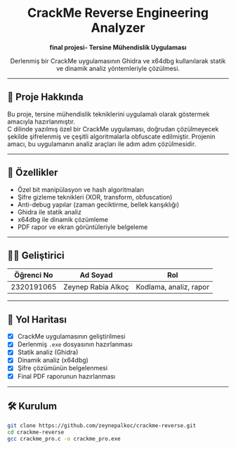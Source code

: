 <div align="center">

<h1>CrackMe Reverse Engineering Analyzer</h1>

<p><strong>final projesi- Tersine Mühendislik Uygulaması</strong></p>

<p>Derlenmiş bir CrackMe uygulamasının Ghidra ve x64dbg kullanılarak statik ve dinamik analiz yöntemleriyle çözülmesi.</p>

</div>

---

## 📁 Proje Hakkında

Bu proje, tersine mühendislik tekniklerini uygulamalı olarak göstermek amacıyla hazırlanmıştır.  
C dilinde yazılmış özel bir CrackMe uygulaması, doğrudan çözülmeyecek şekilde şifrelenmiş ve çeşitli algoritmalarla obfuscate edilmiştir. Projenin amacı, bu uygulamanın analiz araçları ile adım adım çözülmesidir.

---

## 🚀 Özellikler

- Özel bit manipülasyon ve hash algoritmaları
- Şifre gizleme teknikleri (XOR, transform, obfuscation)
- Anti-debug yapılar (zaman geciktirme, bellek karışıklığı)
- Ghidra ile statik analiz
- x64dbg ile dinamik çözümleme
- PDF rapor ve ekran görüntüleriyle belgeleme

---

## 🧑‍💻 Geliştirici

| Öğrenci No | Ad Soyad            | Rol                     |
|------------|----------------------|--------------------------|
| 2320191065 | Zeynep Rabia Alkoç   | Kodlama, analiz, rapor  |

---

## 📌 Yol Haritası

- [x] CrackMe uygulamasının geliştirilmesi  
- [x] Derlenmiş `.exe` dosyasının hazırlanması  
- [x] Statik analiz (Ghidra)  
- [x] Dinamik analiz (x64dbg)  
- [x] Şifre çözümünün belgelenmesi  
- [x] Final PDF raporunun hazırlanması  

---

## 🛠️ Kurulum

```bash
git clone https://github.com/zeynepalkoc/crackme-reverse.git
cd crackme-reverse
gcc crackme_pro.c -o crackme_pro.exe
